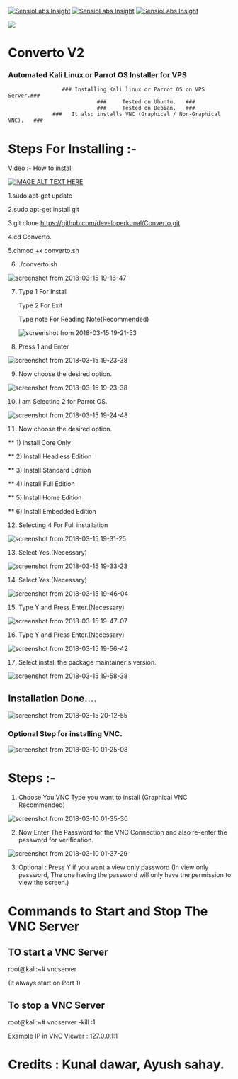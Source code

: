 [![SensioLabs Insight](https://img.shields.io/badge/package%20v1.0-Complete-brightgreen.svg)](https://github.com/developerkunal/Converto/) [![SensioLabs Insight](https://img.shields.io/badge/package%20v2.0-complete-brightgreen.svg)](https://github.com/developerkunal/Converto/) [![SensioLabs Insight](https://img.shields.io/badge/Licence-GNU%20General%20Public%20License-brightgreen.svg)](https://github.com/developerkunal/Converto/blob/master/LICENSE)<div class='pm-button'><a href='https://www.payumoney.com/paybypayumoney/#/992F16A0FCE7242292969EA30ED11873'><img src='https://img.shields.io/badge/Donation-Payumoney-green.svg' /></a></div> 
# Converto V2
### Automated Kali Linux or Parrot OS Installer for VPS
                     ### Installing Kali linux or Parrot OS on VPS Server.###
                                ###     Tested on Ubuntu.   ###
                                ###     Tested on Debian.   ###
                  ###   It also installs VNC (Graphical / Non-Graphical VNC).   ###

# Steps For Installing :-

  Video :- How to install 
  
  [![IMAGE ALT TEXT HERE](https://img.youtube.com/vi/fZkJ0VF21j0/0.jpg)](https://www.youtube.com/watch?v=fZkJ0VF21j0)

1.sudo apt-get update

2.sudo apt-get install git

3.git clone https://github.com/developerkunal/Converto.git

4.cd Converto.

5.chmod +x converto.sh

6. ./converto.sh

![screenshot from 2018-03-15 19-16-47](https://user-images.githubusercontent.com/35455566/37458269-ccb073ae-2885-11e8-96dd-9f856f32c064.png)

7. Type 1 For Install
   
   Type 2 For Exit
   
   Type note For Reading Note(Recommended)
   
   ![screenshot from 2018-03-15 19-21-53](https://user-images.githubusercontent.com/35455566/37458390-25e58eb4-2886-11e8-9945-7bca44b68f8c.png)


8. Press 1 and Enter

![screenshot from 2018-03-15 19-23-38](https://user-images.githubusercontent.com/35455566/37458477-68a3430e-2886-11e8-8a42-0719f0c53463.png)


9. Now choose the desired option.


![screenshot from 2018-03-15 19-23-38](https://user-images.githubusercontent.com/35455566/37458477-68a3430e-2886-11e8-8a42-0719f0c53463.png)

10. I am Selecting 2 for Parrot OS.

![screenshot from 2018-03-15 19-24-48](https://user-images.githubusercontent.com/35455566/37458573-ac98108a-2886-11e8-8cd5-25e833b423e4.png)


11. Now choose the desired option.

** 1) Install Core Only 

** 2) Install Headless Edition 

** 3) Install Standard Edition 

** 4) Install Full Edition 

** 5) Install Home Edition 

** 6) Install Embedded Edition 

12. Selecting 4 For Full installation

![screenshot from 2018-03-15 19-31-25](https://user-images.githubusercontent.com/35455566/37458828-7a3fb5ec-2887-11e8-96e0-8ef67cab4aa3.png)

13. Select Yes.(Necessary)

![screenshot from 2018-03-15 19-33-23](https://user-images.githubusercontent.com/35455566/37458918-bf0fc298-2887-11e8-8af7-a42b0d2c006c.png)

14. Select Yes.(Necessary)

![screenshot from 2018-03-15 19-46-04](https://user-images.githubusercontent.com/35455566/37459501-88eed418-2889-11e8-8862-3a7c1aed6a7d.png)

15. Type Y and Press Enter.(Necessary)

![screenshot from 2018-03-15 19-47-07](https://user-images.githubusercontent.com/35455566/37459554-b9ba3484-2889-11e8-97d0-4db00f6018ef.png)

16. Type Y and Press Enter.(Necessary)

![screenshot from 2018-03-15 19-56-42](https://user-images.githubusercontent.com/35455566/37459975-0a29c992-288b-11e8-8bca-d700d02fc067.png)

17. Select install the package maintainer's version. 

![screenshot from 2018-03-15 19-58-38](https://user-images.githubusercontent.com/35455566/37460070-58588770-288b-11e8-8e15-70d32e74fea8.png)

## Installation Done....

![screenshot from 2018-03-15 20-12-55](https://user-images.githubusercontent.com/35455566/37460726-5631f11e-288d-11e8-87fa-b355f93654ec.png)

### Optional Step for installing VNC.


![screenshot from 2018-03-10 01-25-08](https://user-images.githubusercontent.com/35455566/37218508-e3f31c48-2401-11e8-91f5-03978c3bb7c0.png)


# Steps :-
1. Choose You VNC Type you want to install (Graphical VNC Recommended)

![screenshot from 2018-03-10 01-35-30](https://user-images.githubusercontent.com/35455566/37219005-6c314048-2403-11e8-8c08-4b103b0eb8c4.png)


2. Now Enter The Password for the VNC Connection and also re-enter the password for verification.

![screenshot from 2018-03-10 01-37-29](https://user-images.githubusercontent.com/35455566/37219084-9d1e21bc-2403-11e8-8a2c-37642bd7e444.png)

3. Optional : Press Y if you want a view only password (In view only password, The one having the password will only have the permission to view the screen.) 

# Commands to Start and Stop The VNC Server
## TO start a VNC Server

root@kali:~# vncserver

(It always start on Port 1)

## To stop a VNC Server

root@kali:~# vncserver -kill :1

Example IP in VNC Viewer : 127.0.0.1:1 


# Credits : Kunal dawar, Ayush sahay.
